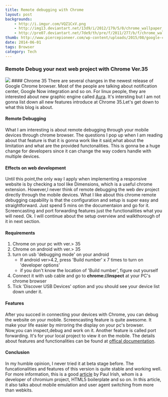 ```yaml
---
title: Remote debugging with Chrome
layout: post
backgrounds:
    - http://i.imgur.com/VQZ1CxV.png
    - http://img13.deviantart.net/13d9/i/2012/179/5/0/chrome_wallpaper_by_tandyman100-d55699d.png
    - http://pre07.deviantart.net/7de9/th/pre/f/2011/277/b/f/chrome_wallpaper_by_kazvantipov-d4bt2mz.jpg  
thumb: http://www.piercepioneer.com/wp-content/uploads/2015/08/google-chrome.jpg
date: 2014-06-01
tags: Browser
category: Tech
---
```


### Remote Debug your next web project with Chrome Ver.35
<img src="https://dl-web.dropbox.com/get/Images/remote-compressor.png?_subject_uid=51247918&w=AADFG_YWe63tguYoxEhHPuG_ZzvwhspTD432azT7UBH2kQ">
#### Chrome 35
There are several changes in the newest release of Google Chrome browser. Most of the people are talking about notification center, Google Now integration and so on. For linux people, they are interested about new graphic engine called <a href="https://sites.google.com/a/chromium.org/dev/developers/design-documents/aura/aura-overview" target="_blank">Aura</a>. It's intersting but I am not gonna list down all new features introduce at Chrome 35.Let's get down to what this blog is about.

#### Remote Debugging
What I am interesting is about remote debugging through your mobile devices through chrome browser. The questions I pop up when I am reading about that feature is that it is gonna work like it said,what about the limitation and what are the provided functonalities. This is gonna be a huge change for developers since it can change the way coders handle with multiple devices.

#### Effects on web development

Until this point,the only way I apply when implementing a responsive website is by checking a tool like Dimensions, which is a useful chrome extension. However,I never think of remote debugging the web dev project directly through the mobile devices. What I like about this chrome remote debugging capability is that the configuration and setup is super easy and straightforward. Just spend 5 mins on the documentaion and go for it. Screencasting and port forwarding features just the functionalities what you will need. Ok. I will continue about the setup overview and walkthorough of it in next section.

#### Requirements

1. Chrome on your pc with ver.> 35
2. Chrome on android with ver.> 35
3. turn on usb 'debugging mode' on your android
	* If android ver>4.2, press 'Build number' x 7 times to turn on 'developer options'
	* if you don't know the location of 'Build number', figure out yourself
4. Connect it with usb cable and go to **chrome://inspect** at your PC's chrome browser
5. Tick 'Discover USB Devices' option and you should see your device list down under it.

#### Features
After you succed in connecting your devices with Chrome, you can debug the website on your mobile. Screencasting feature is quite awesome. It make your life easier by mirroring the display on your pc's browser. Now,you can inspect,debug and work on it. Another feature is called port forwarding. It's for your local project to view it on the mobile. The details about features and functionalities can be found at <a href="https://developer.chrome.com/devtools/docs/remote-debugging#setting-up-device"> offical documentation</a>.  

#### Conclusion
In my humble opinion, I never tried it at beta stage before. The funcationalities and features of this version is quite stable and working well. For more information, this is a good <a href="http://www.html5rocks.com/en/tutorials/developertools/mobile/">article</a> by Paul Irish, whom is a developer of chromium project, HTML5 boilerplate and so on. In this article, it also talks about mobile emulation and user agent switching from more than webkits. 
